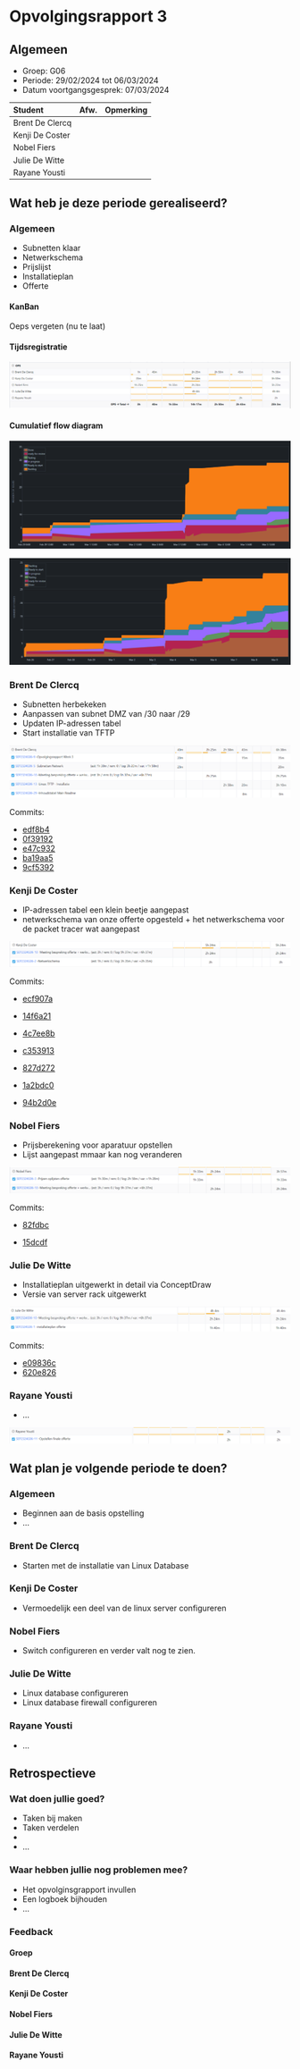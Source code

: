 # Opvolgingsrapport 3

## Algemeen

- Groep: G06
- Periode: 29/02/2024 tot 06/03/2024
- Datum voortgangsgesprek: 07/03/2024

| Student         | Afw. | Opmerking |
| :-------------- | :--: | :-------- |
| Brent De Clercq |      |           |
| Kenji De Coster |      |           |
| Nobel Fiers     |      |           |
| Julie De Witte  |      |           |
| Rayane Yousti   |      |           |

## Wat heb je deze periode gerealiseerd?

### Algemeen

- Subnetten klaar
- Netwerkschema
- Prijslijst
- Installatieplan
- Offerte

#### KanBan

<!-- Voeg hier een screenshot toe van de huidige toestand van het kanban bord. -->

Oeps vergeten (nu te laat)

#### Tijdsregistratie

<!-- Voeg hier een screenshot toe van het teamoverzicht van de tijdregistratie, met totaal per student en team -->

![timesheet_algemeen](./img/timesheet3_algemeen.png)

#### Cumulatief flow diagram

<!-- Voeg hier een screenshot toe van het cumulatief flow diagram voor de periode van het rapport. -->

![CF_periode](./img/CF_rapport.png)

<!-- Voeg hier een screenshot toe van het cumulatief flow diagram voor de volledige periode van het project. -->

![CF_periode](./img/CF_project.png)

### Brent De Clercq

<!-- Voeg hier een overzicht toe van gerealiseerde taken inclusief links naar relevante commits/documenten. -->

- Subnetten herbekeken
- Aanpassen van subnet DMZ van /30 naar /29
- Updaten IP-adressen tabel
- Start installatie van TFTP

![timesheet3_brent](./img/timesheet3_brent.png)

Commits:

- [edf8b4](https://github.com/HoGentTIN/sep2324-gent-g06/commit/edf8b48756a76fc9b2f2668b08b52fee35067ec6)
- [0f39192](https://github.com/HoGentTIN/sep2324-gent-g06/commit/0f39192877b528878eb7f549e571b73d7977edaa)
- [e47c932](https://github.com/HoGentTIN/sep2324-gent-g06/commit/e47c93239810a14e743298712396477f94add0b5)
- [ba19aa5](https://github.com/HoGentTIN/sep2324-gent-g06/commit/ba19aa515afb36e059f6eab5e8b47fb5f1f02772)
- [9cf5392](https://github.com/HoGentTIN/sep2324-gent-g06/commit/9cf5392b22f3497abdda3d1cd0b9c3d7a16f2c7c)

<!-- Voeg hier een screenshot van het individueel tijdregistratierapport, met overzicht van elke taak en bijhorende uren. -->

### Kenji De Coster

<!-- Voeg hier een overzicht toe van gerealiseerde taken inclusief links naar relevante commits/documenten. -->

- IP-adressen tabel een klein beetje aangepast
- netwerkschema van onze offerte opgesteld + het netwerkschema voor de packet tracer wat aangepast

<!-- Voeg hier een screenshot van het individueel tijdregistratierapport, met overzicht van elke taak en bijhorende uren. -->

![timesheet2_kenji](./img/timesheet2_kenji.png)

Commits:

- [ecf907a](https://github.com/HoGentTIN/sep2324-gent-g06/commit/ecf907a522342d075f578eefd406f7181be2c930)

- [14f6a21](https://github.com/HoGentTIN/sep2324-gent-g06/commit/14f6a21a67056a7dd5b048ac25e67d6c28184de2)

- [4c7ee8b](https://github.com/HoGentTIN/sep2324-gent-g06/commit/4c7ee8bcbbe4b2d30043e787ad06453e6722993e)

- [c353913](https://github.com/HoGentTIN/sep2324-gent-g06/commit/c3539138b367947c5f593033517a3ebb21e08b0c)

- [827d272](https://github.com/HoGentTIN/sep2324-gent-g06/commit/827d272043b61894e967cead494448e1d364ba5c)

- [1a2bdc0](https://github.com/HoGentTIN/sep2324-gent-g06/commit/1a2bdc0aba7cf3538015c993842e64c5a1e39fb5)

- [94b2d0e](https://github.com/HoGentTIN/sep2324-gent-g06/commit/94b2d0e350ef12d72317c45efa7a3e60bfc8b4ef)

### Nobel Fiers

<!-- Voeg hier een overzicht toe van gerealiseerde taken inclusief links naar relevante commits/documenten. -->

- Prijsberekening voor aparatuur opstellen
- Lijst aangepast mmaar kan nog veranderen

![timesheet3_nobel](./img/timesheet3_nobel.png)

Commits:

- [82fdbc](https://github.com/HoGentTIN/sep2324-gent-g06/commit/82fdbc4561595fe39f946d6fa77b01a2cdaf3d0c)

- [15dcdf](https://github.com/HoGentTIN/sep2324-gent-g06/commit/15dcdf8235c03856134d38d852c89a551f326707)

<!-- Voeg hier een screenshot van het individueel tijdregistratierapport, met overzicht van elke taak en bijhorende uren. -->

### Julie De Witte

<!-- Voeg hier een overzicht toe van gerealiseerde taken inclusief links naar relevante commits/documenten. -->

- Installatieplan uitgewerkt in detail via ConceptDraw
- Versie van server rack uitgewerkt

![timesheet3_julie](./img/timesheet3_julie.png)

Commits:

- [e09836c](https://github.com/HoGentTIN/sep2324-gent-g06/commit/e09836c5183370a6da00785d45c7899f9b558132)
- [620e826](https://github.com/HoGentTIN/sep2324-gent-g06/commit/620e826f4f8fd13ed66d65c5dded58828d15c91e)

<!-- Voeg hier een screenshot van het individueel tijdregistratierapport, met overzicht van elke taak en bijhorende uren. -->

### Rayane Yousti

<!-- Voeg hier een overzicht toe van gerealiseerde taken inclusief links naar relevante commits/documenten. -->

- ...

![timesheet3_rayan](./img/timesheet3_rayan.png)

<!-- Voeg hier een screenshot van het individueel tijdregistratierapport, met overzicht van elke taak en bijhorende uren. -->

## Wat plan je volgende periode te doen?

### Algemeen

<!-- Voeg hier de doelstellingen toe voor volgende periode. -->

- Beginnen aan de basis opstelling
- ...

### Brent De Clercq

<!-- Voeg hier de individuele doelstellingen toe voor volgende periode. -->

- Starten met de installatie van Linux Database

### Kenji De Coster

<!-- Voeg hier de individuele doelstellingen toe voor volgende periode. -->

- Vermoedelijk een deel van de linux server configureren

### Nobel Fiers

<!-- Voeg hier de individuele doelstellingen toe voor volgende periode. -->

- Switch configureren en verder valt nog te zien.

### Julie De Witte

<!-- Voeg hier de individuele doelstellingen toe voor volgende periode. -->

- Linux database configureren
- Linux database firewall configureren

### Rayane Yousti

<!-- Voeg hier de individuele doelstellingen toe voor volgende periode. -->

- ...

## Retrospectieve

### Wat doen jullie goed?

<!-- Voeg hier zaken toe die jullie goed doen naar het proces toe. -->

- Taken bij maken
- Taken verdelen
-
- ...

### Waar hebben jullie nog problemen mee?

<!-- Voeg hier zaken toe die volgens jullie beter kunnen naar het proces toe. -->

- Het opvolginsgrapport invullen
- Een logboek bijhouden
- ...

### Feedback

#### Groep

#### Brent De Clercq

#### Kenji De Coster

#### Nobel Fiers

#### Julie De Witte

#### Rayane Yousti
